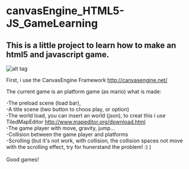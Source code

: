 canvasEngine_HTML5-JS_GameLearning
==================================

This is a little project to learn how to make an html5 and javascript game.<br>
--------
![alt tag](http://nsa33.casimages.com/img/2013/11/25/131125042746997062.png)


First, i use the CanvasEngine Framework http://canvasengine.net/

The current game is an platform game (as mario)
what is made:

-The preload scene (load bar),<br>
-A title scene (two button to choos play, or option)<br>
-The world load, you can insert an world (json), to creat this i use TiledMapEditor http://www.mapeditor.org/download.html<br>
-The game player with move, gravity, jump...<br>
-Collision between the game player and platforms<br>
-Scrolling (but it's not work, with collision, the collision spaces not move with the scrolling effect, try for hunerstand the problem! :) )<br>
<br>
Good games!
